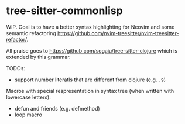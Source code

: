 # tree-sitter-commonlisp

WIP. Goal is to have a better syntax highlighting for Neovim
and some semantic refactoring https://github.com/nvim-treesitter/nvim-treesitter-refactor/.

All praise goes to https://github.com/sogaiu/tree-sitter-clojure which is extended by this grammar.

TODOs:

- support number literatls that are different from clojure (e.g. `.9`)

Macros with special respresentation in syntax tree (when written with lowercase letters):

- defun and friends (e.g. defmethod)
- loop macro
